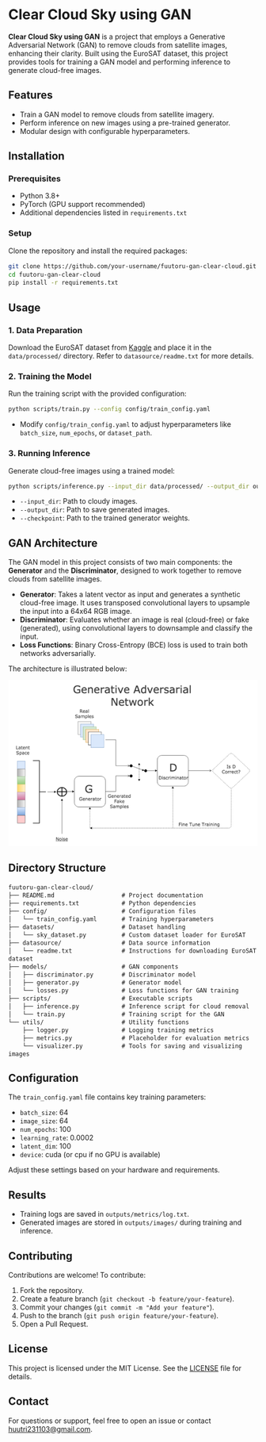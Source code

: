 # Clear Cloud Sky using GAN

**Clear Cloud Sky using GAN** is a project that employs a Generative Adversarial Network (GAN) to remove clouds from satellite images, enhancing their clarity. Built using the EuroSAT dataset, this project provides tools for training a GAN model and performing inference to generate cloud-free images.

## Features
- Train a GAN model to remove clouds from satellite imagery.
- Perform inference on new images using a pre-trained generator.
- Modular design with configurable hyperparameters.

## Installation

### Prerequisites
- Python 3.8+
- PyTorch (GPU support recommended)
- Additional dependencies listed in `requirements.txt`

### Setup
Clone the repository and install the required packages:
```bash
git clone https://github.com/your-username/fuutoru-gan-clear-cloud.git
cd fuutoru-gan-clear-cloud
pip install -r requirements.txt
```

## Usage

### 1. Data Preparation
Download the EuroSAT dataset from [Kaggle](https://www.kaggle.com/datasets/apollo2506/eurosat-dataset) and place it in the `data/processed/` directory. Refer to `datasource/readme.txt` for more details.

### 2. Training the Model
Run the training script with the provided configuration:
```bash
python scripts/train.py --config config/train_config.yaml
```
- Modify `config/train_config.yaml` to adjust hyperparameters like `batch_size`, `num_epochs`, or `dataset_path`.

### 3. Running Inference
Generate cloud-free images using a trained model:
```bash
python scripts/inference.py --input_dir data/processed/ --output_dir outputs/images/ --checkpoint checkpoints/generator.pth
```
- `--input_dir`: Path to cloudy images.
- `--output_dir`: Path to save generated images.
- `--checkpoint`: Path to the trained generator weights.

## GAN Architecture
The GAN model in this project consists of two main components: the **Generator** and the **Discriminator**, designed to work together to remove clouds from satellite images.

- **Generator**: Takes a latent vector as input and generates a synthetic cloud-free image. It uses transposed convolutional layers to upsample the input into a 64x64 RGB image.
- **Discriminator**: Evaluates whether an image is real (cloud-free) or fake (generated), using convolutional layers to downsample and classify the input.
- **Loss Functions**: Binary Cross-Entropy (BCE) loss is used to train both networks adversarially.

The architecture is illustrated below:

![GAN Architecture](/assets/GAN.png)

## Directory Structure
```
fuutoru-gan-clear-cloud/
├── README.md                   # Project documentation
├── requirements.txt            # Python dependencies
├── config/                     # Configuration files
│   └── train_config.yaml       # Training hyperparameters
├── datasets/                   # Dataset handling
│   └── sky_dataset.py          # Custom dataset loader for EuroSAT
├── datasource/                 # Data source information
│   └── readme.txt              # Instructions for downloading EuroSAT dataset
├── models/                     # GAN components
│   ├── discriminator.py        # Discriminator model
│   ├── generator.py            # Generator model
│   └── losses.py               # Loss functions for GAN training
├── scripts/                    # Executable scripts
│   ├── inference.py            # Inference script for cloud removal
│   └── train.py                # Training script for the GAN
└── utils/                      # Utility functions
    ├── logger.py               # Logging training metrics
    ├── metrics.py              # Placeholder for evaluation metrics
    └── visualizer.py           # Tools for saving and visualizing images
```

## Configuration
The `train_config.yaml` file contains key training parameters:
- `batch_size`: 64
- `image_size`: 64
- `num_epochs`: 100
- `learning_rate`: 0.0002
- `latent_dim`: 100
- `device`: cuda (or cpu if no GPU is available)

Adjust these settings based on your hardware and requirements.

## Results
- Training logs are saved in `outputs/metrics/log.txt`.
- Generated images are stored in `outputs/images/` during training and inference.

## Contributing
Contributions are welcome! To contribute:
1. Fork the repository.
2. Create a feature branch (`git checkout -b feature/your-feature`).
3. Commit your changes (`git commit -m "Add your feature"`).
4. Push to the branch (`git push origin feature/your-feature`).
5. Open a Pull Request.

## License
This project is licensed under the MIT License. See the [LICENSE](LICENSE) file for details.

## Contact
For questions or support, feel free to open an issue or contact [huutri231103@gmail.com](mailto:huutri231103@gmail.com).